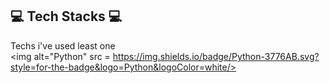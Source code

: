 ## 💻 Tech Stacks 💻 ##

Techs i've used least one </br>
<img alt="Python" src =
https://img.shields.io/badge/Python-3776AB.svg?style=for-the-badge&logo=Python&logoColor=white/>


